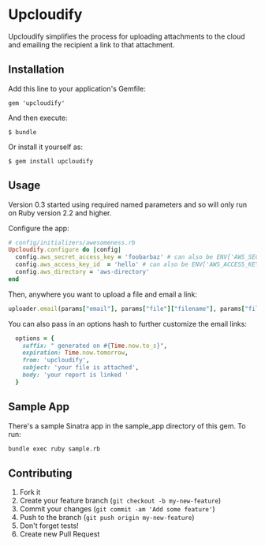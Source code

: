 # Upcloudify

Upcloudify simplifies the process for uploading attachments to the cloud and emailing the recipient a link to that attachment.

## Installation

Add this line to your application's Gemfile:

    gem 'upcloudify'

And then execute:

    $ bundle

Or install it yourself as:

    $ gem install upcloudify

## Usage

Version 0.3 started using required named parameters and so will only run on Ruby version 2.2 and higher.

Configure the app:

``` ruby
# config/initializers/awesomeness.rb
Upcloudify.configure do |config|
  config.aws_secret_access_key = 'foobarbaz' # can also be ENV['AWS_SECRET_ACCESS_KEY']
  config.aws_access_key_id  = 'hello' # can also be ENV['AWS_ACCESS_KEY_ID']
  config.aws_directory = 'aws-directory'
end
```

Then, anywhere you want to upload a file and email a link:

``` ruby
uploader.email(params["email"], params["file"]["filename"], params["file"]["tempfile"])
```

You can also pass in an options hash to further customize the email links:
``` ruby
  options = {
    suffix: " generated on #{Time.now.to_s}",
    expiration: Time.now.tomorrow,
    from: 'upcloudify',
    subject: 'your file is attached',
    body: 'your report is linked '
  }
```

## Sample App

There's a sample Sinatra app in the sample_app directory of this gem. To run:

``` bash
bundle exec ruby sample.rb
```

## Contributing

1. Fork it
2. Create your feature branch (`git checkout -b my-new-feature`)
3. Commit your changes (`git commit -am 'Add some feature'`)
4. Push to the branch (`git push origin my-new-feature`)
5. Don't forget tests!
6. Create new Pull Request
